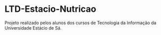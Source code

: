 # LTD-Estacio-Nutricao
Projeto realizado pelos alunos dos cursos de Tecnologia da Informação da Universidade Estácio de Sá.
